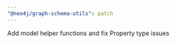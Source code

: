 ```yaml
---
"@neo4j/graph-schema-utils": patch
---
```


Add model helper functions and fix Property type issues
